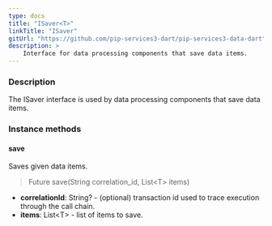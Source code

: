 ```yaml
---
type: docs
title: "ISaver<T>"
linkTitle: "ISaver"
gitUrl: "https://github.com/pip-services3-dart/pip-services3-data-dart"
description: >
    Interface for data processing components that save data items.
---
```


### Description

The ISaver interface is used by data processing components that save data items.

### Instance methods

#### save
Saves given data items.

> Future save(String correlation_id, List\<T\> items)

- **correlationId**: String? - (optional) transaction id used to trace execution through the call chain.
- **items**: List\<T\> - list of items to save.

